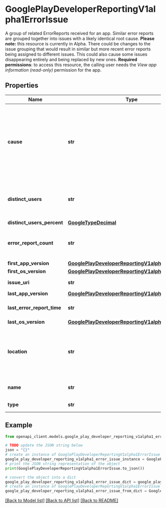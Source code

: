 # GooglePlayDeveloperReportingV1alpha1ErrorIssue

A group of related ErrorReports received for an app. Similar error reports are grouped together into issues with a likely identical root cause. **Please note:** this resource is currently in Alpha. There could be changes to the issue grouping that would result in similar but more recent error reports being assigned to different issues. This could also cause some issues disappearing entirely and being replaced by new ones. **Required permissions**: to access this resource, the calling user needs the _View app information (read-only)_ permission for the app.

## Properties

Name | Type | Description | Notes
------------ | ------------- | ------------- | -------------
**cause** | **str** | Cause of the issue. Depending on the type this can be either: * APPLICATION_NOT_RESPONDING: the type of ANR that occurred, e.g., &#39;Input dispatching timed out&#39;. * CRASH: for Java unhandled exception errors, the type of the innermost exception that was thrown, e.g., IllegalArgumentException. For signals in native code, the signal that was raised, e.g. SIGSEGV. | [optional] 
**distinct_users** | **str** | An estimate of the number of unique users who have experienced this issue (only considering occurrences matching the filters and within the requested time period). | [optional] 
**distinct_users_percent** | [**GoogleTypeDecimal**](GoogleTypeDecimal.md) |  | [optional] 
**error_report_count** | **str** | The total number of error reports in this issue (only considering occurrences matching the filters and within the requested time period). | [optional] 
**first_app_version** | [**GooglePlayDeveloperReportingV1alpha1AppVersion**](GooglePlayDeveloperReportingV1alpha1AppVersion.md) |  | [optional] 
**first_os_version** | [**GooglePlayDeveloperReportingV1alpha1OsVersion**](GooglePlayDeveloperReportingV1alpha1OsVersion.md) |  | [optional] 
**issue_uri** | **str** | Link to the issue in Android vitals in the Play Console. | [optional] 
**last_app_version** | [**GooglePlayDeveloperReportingV1alpha1AppVersion**](GooglePlayDeveloperReportingV1alpha1AppVersion.md) |  | [optional] 
**last_error_report_time** | **str** | Start of the hour during which the last error report in this issue occurred. | [optional] 
**last_os_version** | [**GooglePlayDeveloperReportingV1alpha1OsVersion**](GooglePlayDeveloperReportingV1alpha1OsVersion.md) |  | [optional] 
**location** | **str** | Location where the issue happened. Depending on the type this can be either: * APPLICATION_NOT_RESPONDING: the name of the activity or service that stopped responding. * CRASH: the likely method name that caused the error. | [optional] 
**name** | **str** | Identifier. The resource name of the issue. Format: apps/{app}/{issue} | [optional] 
**type** | **str** | Type of the errors grouped in this issue. | [optional] 

## Example

```python
from openapi_client.models.google_play_developer_reporting_v1alpha1_error_issue import GooglePlayDeveloperReportingV1alpha1ErrorIssue

# TODO update the JSON string below
json = "{}"
# create an instance of GooglePlayDeveloperReportingV1alpha1ErrorIssue from a JSON string
google_play_developer_reporting_v1alpha1_error_issue_instance = GooglePlayDeveloperReportingV1alpha1ErrorIssue.from_json(json)
# print the JSON string representation of the object
print(GooglePlayDeveloperReportingV1alpha1ErrorIssue.to_json())

# convert the object into a dict
google_play_developer_reporting_v1alpha1_error_issue_dict = google_play_developer_reporting_v1alpha1_error_issue_instance.to_dict()
# create an instance of GooglePlayDeveloperReportingV1alpha1ErrorIssue from a dict
google_play_developer_reporting_v1alpha1_error_issue_from_dict = GooglePlayDeveloperReportingV1alpha1ErrorIssue.from_dict(google_play_developer_reporting_v1alpha1_error_issue_dict)
```
[[Back to Model list]](../README.md#documentation-for-models) [[Back to API list]](../README.md#documentation-for-api-endpoints) [[Back to README]](../README.md)


